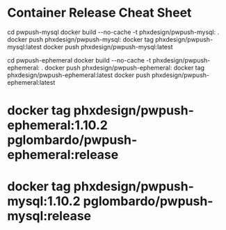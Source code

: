 # Container Release Cheat Sheet

cd pwpush-mysql
docker build --no-cache -t phxdesign/pwpush-mysql:<version> .
docker push phxdesign/pwpush-mysql:<version>
docker tag <tag> phxdesign/pwpush-mysql:latest
docker push phxdesign/pwpush-mysql:latest

cd pwpush-ephemeral
docker build --no-cache -t phxdesign/pwpush-ephemeral:<version> .
docker push phxdesign/pwpush-ephemeral:<version>
docker tag <tag> phxdesign/pwpush-ephemeral:latest
docker push phxdesign/pwpush-ephemeral:latest

# docker tag phxdesign/pwpush-ephemeral:1.10.2 pglombardo/pwpush-ephemeral:release
# docker tag phxdesign/pwpush-mysql:1.10.2 pglombardo/pwpush-mysql:release
